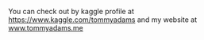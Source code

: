 You can check out by kaggle profile at https://www.kaggle.com/tommyadams and my website at www.tommyadams.me
